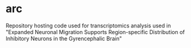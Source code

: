 # arc
Repository hosting code used for transcriptomics analysis used in "Expanded Neuronal Migration Supports Region-specific Distribution of Inhibitory Neurons in the Gyrencephalic Brain"
